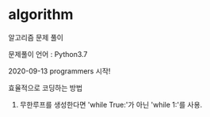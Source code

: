 # algorithm
알고리즘 문제 풀이

문제풀이 언어 : Python3.7

2020-09-13 programmers 시작!


효율적으로 코딩하는 방법
1. 무한루프를 생성한다면 'while True:'가 아닌 'while 1:'를 사용.
